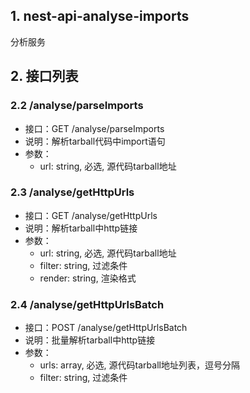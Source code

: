 ## 1. nest-api-analyse-imports
分析服务

## 2. 接口列表
### 2.2 /analyse/parseImports
* 接口：GET /analyse/parseImports
* 说明：解析tarball代码中import语句
* 参数：
  - url: string, 必选, 源代码tarball地址

### 2.3 /analyse/getHttpUrls
* 接口：GET /analyse/getHttpUrls
* 说明：解析tarball中http链接
* 参数：
  - url: string, 必选, 源代码tarball地址
  - filter: string, 过滤条件
  - render: string, 渲染格式

### 2.4 /analyse/getHttpUrlsBatch
* 接口：POST /analyse/getHttpUrlsBatch
* 说明：批量解析tarball中http链接
* 参数：
  - urls: array, 必选, 源代码tarball地址列表，逗号分隔
  - filter: string, 过滤条件